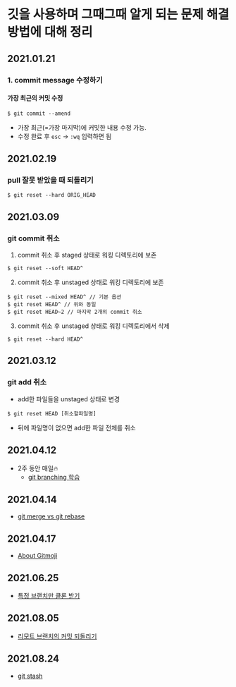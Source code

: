 # 깃을 사용하며 그때그때 알게 되는 문제 해결방법에 대해 정리
## 2021.01.21
### 1. commit message 수정하기
#### 가장 최근의 커밋 수정
```text
$ git commit --amend
```
- 가장 최근(=가장 마지막)에 커밋한 내용 수정 가능.
- 수정 완료 후 `esc` -> `:wq` 입력하면 됨 

## 2021.02.19
### pull 잘못 받았을 때 되돌리기
```text
$ git reset --hard ORIG_HEAD
```

## 2021.03.09
### git commit 취소
1. commit 취소 후 staged 상태로 워킹 디렉토리에 보존
```text
$ git reset --soft HEAD^
```
 2. commit 취소 후 unstaged 상태로 워킹 디렉토리에 보존
```text
$ git reset --mixed HEAD^ // 기본 옵션
$ git reset HEAD^ // 위와 동일
$ git reset HEAD~2 // 마지막 2개의 commit 취소
```
3. commit 취소 후 unstaged 상태로 워킹 디렉토리에서 삭제
```text
$ git reset --hard HEAD^
```

## 2021.03.12
### git add 취소
- add한 파일들을 unstaged 상태로 변경
```text
$ git reset HEAD [취소할파일명]
```
- 뒤에 파일명이 없으면 add한 파일 전체를 취소

## 2021.04.12
- 2주 동안 매일🔥
  - [git branching 학습](https://learngitbranching.js.org/?locale=ko)

## 2021.04.14
- [git merge vs git rebase](TIL/../learning-git-branching/20210414.md)

## 2021.04.17
- [About Gitmoji](https://treasurebear.tistory.com/70)

## 2021.06.25
- [특정 브랜치만 클론 받기](20210625.md)

## 2021.08.05
- [리모트 브랜치의 커밋 되돌리기](20210805.md)

## 2021.08.24
- [git stash](20210824.md)